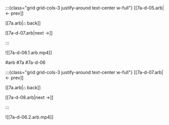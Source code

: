 :::{class="grid grid-cols-3 justify-around text-center w-full"}
[[7a-d-05.arb|← prev]]

[[7a.arb|⌂ back]]

[[7a-d-07.arb|next →]]

:::

![[7a-d-06.1.arb.mp4]]

#arb #7a #7a-d-06

:::{class="grid grid-cols-3 justify-around text-center w-full"}
[[7a-d-07.arb|← prev]]

[[7a.arb|⌂ back]]

[[7a-d-08.arb|next →]]

:::

![[7a-d-06.2.arb.mp4]]


